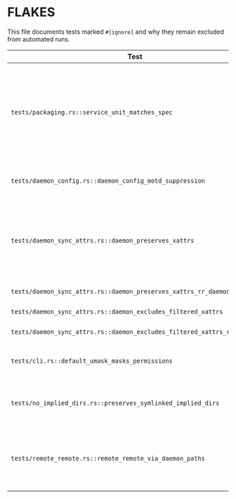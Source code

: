 # FLAKES

This file documents tests marked `#[ignore]` and why they remain excluded from automated runs.

| Test | Reason |
| ---- | ------ |
| `tests/packaging.rs::service_unit_matches_spec` | Service unit packaging checks require systemd packaging context and are not essential for core sync behavior. |
| `tests/daemon_config.rs::daemon_config_motd_suppression` | MOTD suppression support incomplete. |
| `tests/daemon_sync_attrs.rs::daemon_preserves_xattrs` | Requires extended attribute support and `libacl` which is unavailable in this environment. |
| `tests/daemon_sync_attrs.rs::daemon_preserves_xattrs_rr_daemon` | Same as above. |
| `tests/daemon_sync_attrs.rs::daemon_excludes_filtered_xattrs` | Same as above. |
| `tests/daemon_sync_attrs.rs::daemon_excludes_filtered_xattrs_rr_client` | Same as above. |
| `tests/cli.rs::default_umask_masks_permissions` | Umask handling under review. |
| `tests/no_implied_dirs.rs::preserves_symlinked_implied_dirs` | Symlinked implied directory behavior unfinished. |
| `tests/remote_remote.rs::remote_remote_via_daemon_paths` | Remote-to-remote transfer through daemon not yet supported. |
